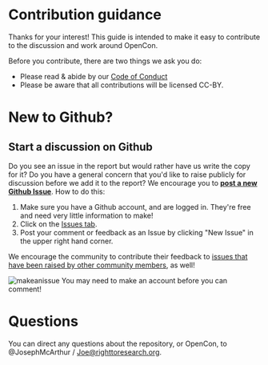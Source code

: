 # Contribution guidance

Thanks for your interest! This guide is intended to make it easy to contribute to the discussion and work around OpenCon.

Before you contribute, there are two things we ask you do:
* Please read & abide by our [Code of Conduct](http://www.opencon2017.org/code_of_conduct)
* Please be aware that all contributions will be licensed CC-BY.

# New to Github?

## Start a discussion on Github
Do you see an issue in the report but would rather have us write the copy for it? Do you have a general concern that you'd like to raise publicly for discussion before we add it to the report? We encourage you to [**post a new Github Issue**](https://github.com/sparcopen/opencon-dei-report/issues/new). How to do this:
1. Make sure you have a Github account, and are logged in. They're free and need very little information to make!
2. Click on the [Issues tab](https://github.com/sparcopen/opencon-dei-report/issues).
3. Post your comment or feedback as an Issue by clicking "New Issue" in the upper right hand corner.

We encourage the community to contribute their feedback to [issues that have been raised by other community members](https://github.com/sparcopen/opencon-dei-report/issues/new), as well!

![makeanissue](http://g.recordit.co/uD49cWOhfi.gif)
You may need to make an account before you can comment!

# Questions

You can direct any questions about the repository, or OpenCon, to @JosephMcArthur / Joe@righttoresearch.org.
